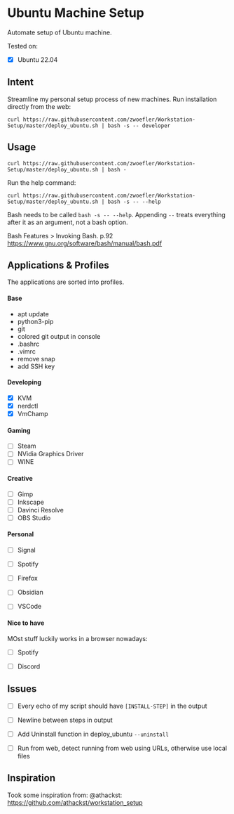 # Ubuntu Machine Setup 

Automate setup of Ubuntu machine.

Tested on:
- [X] Ubuntu 22.04

## Intent
Streamline my personal setup process of new machines.
Run installation directly from the web:
```SHELL
curl https://raw.githubusercontent.com/zwoefler/Workstation-Setup/master/deploy_ubuntu.sh | bash -s -- developer 
```


## Usage
```SHELL
curl https://raw.githubusercontent.com/zwoefler/Workstation-Setup/master/deploy_ubuntu.sh | bash -
```

Run the help command:
```SHELL
curl https://raw.githubusercontent.com/zwoefler/Workstation-Setup/master/deploy_ubuntu.sh | bash -s -- --help
```

Bash needs to be called `bash -s -- --help`. Appending `--` treats everything after it as an argument, not a bash option.

Bash Features > Invoking Bash. p.92
https://www.gnu.org/software/bash/manual/bash.pdf


## Applications & Profiles
The applications are sorted into profiles.

#### Base
- apt update
- python3-pip
- git
- colored git output in console
- .bashrc
- .vimrc
- remove snap
- add SSH key

#### Developing
- [X] KVM
- [X] nerdctl
- [X] VmChamp

#### Gaming
- [ ] Steam
- [ ] NVidia Graphics Driver
- [ ] WINE

#### Creative
- [ ] Gimp
- [ ] Inkscape
- [ ] Davinci Resolve
- [ ] OBS Studio

#### Personal
- [ ] Signal
- [ ] Spotify
- [ ] Firefox
- [ ] Obsidian
- [ ] VSCode


#### Nice to have
MOst stuff luckily works in a browser nowadays:
- [ ] Spotify
- [ ] Discord


## Issues
- [ ] Every echo of my script should have `[INSTALL-STEP]` in the output
- [ ] Newline between steps in output
- [ ] Add Uninstall function in deploy_ubuntu `--uninstall`
- [ ] Run from web, detect running from web using URLs, otherwise use local files





## Inspiration
Took some inspiration from: @athackst: https://github.com/athackst/workstation_setup 
